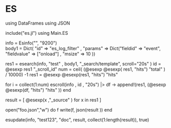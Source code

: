 # ES

using DataFrames
using JSON

include("es.jl")
using Main.ES

info  = Esinfo("", "9200")  
body1 = Dict( "id" => "es_log_filter" , 
			"params" => Dict("fieldid" => "event", 
						"fieldvalue" =>  ["onload"] , 
						"msize" =>  10 ))

res1  = esearch(info, "test" , body1, "_search/template", scroll="20s" ) 
id    = @esexp res1 "_scroll_id" 
num   = ceil( (@esexp @esexp( res1, "hits") "total" ) / 10000)  -1 
res1  = @esexp @esexp(res1, "hits") "hits"

for i = collect(1:num)
	escroll(info , id , "20s") |> df -> append!(res1, (@esexp @esexp(df, "hits") "hits"  ))
end 

result = [ @esexp(x ,"_source" )  for x in res1 ]
 
open("foo.json","w") do f  write(f, json(result ))  end

esupdate(info, "test123", "doc", result, collect(1:length(result)), true)
